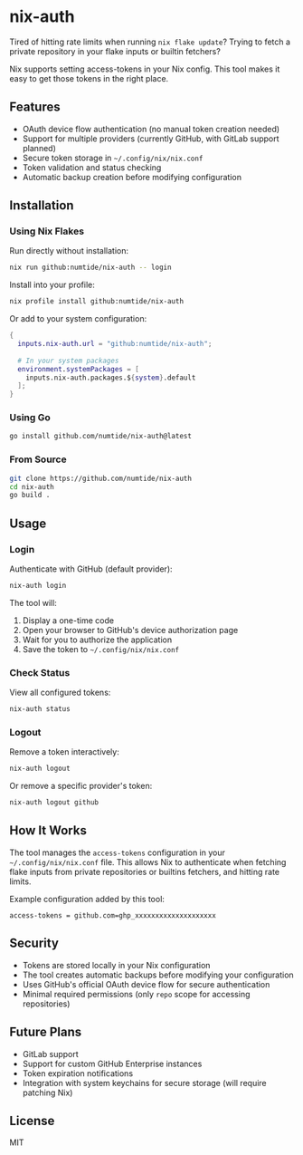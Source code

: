# nix-auth

Tired of hitting rate limits when running `nix flake update`? Trying to
fetch a private repository in your flake inputs or builtin fetchers?

Nix supports setting access-tokens in your Nix config. This tool makes it easy
to get those tokens in the right place.

## Features

- OAuth device flow authentication (no manual token creation needed)
- Support for multiple providers (currently GitHub, with GitLab support planned)
- Secure token storage in `~/.config/nix/nix.conf`
- Token validation and status checking
- Automatic backup creation before modifying configuration

## Installation

### Using Nix Flakes

Run directly without installation:

```bash
nix run github:numtide/nix-auth -- login
```

Install into your profile:

```bash
nix profile install github:numtide/nix-auth
```

Or add to your system configuration:

```nix
{
  inputs.nix-auth.url = "github:numtide/nix-auth";
  
  # In your system packages
  environment.systemPackages = [
    inputs.nix-auth.packages.${system}.default
  ];
}
```

### Using Go

```bash
go install github.com/numtide/nix-auth@latest
```

### From Source

```bash
git clone https://github.com/numtide/nix-auth
cd nix-auth
go build .
```

## Usage

### Login

Authenticate with GitHub (default provider):

```bash
nix-auth login
```

The tool will:
1. Display a one-time code
2. Open your browser to GitHub's device authorization page
3. Wait for you to authorize the application
4. Save the token to `~/.config/nix/nix.conf`

### Check Status

View all configured tokens:

```bash
nix-auth status
```

### Logout

Remove a token interactively:

```bash
nix-auth logout
```

Or remove a specific provider's token:

```bash
nix-auth logout github
```

## How It Works

The tool manages the `access-tokens` configuration in your `~/.config/nix/nix.conf` file. This allows Nix to authenticate when fetching flake inputs from private repositories or builtins fetchers, and hitting rate limits.

Example configuration added by this tool:
```
access-tokens = github.com=ghp_xxxxxxxxxxxxxxxxxxxx
```

## Security

- Tokens are stored locally in your Nix configuration
- The tool creates automatic backups before modifying your configuration
- Uses GitHub's official OAuth device flow for secure authentication
- Minimal required permissions (only `repo` scope for accessing repositories)

## Future Plans

- GitLab support
- Support for custom GitHub Enterprise instances
- Token expiration notifications
- Integration with system keychains for secure storage (will require patching
    Nix)

## License

MIT
